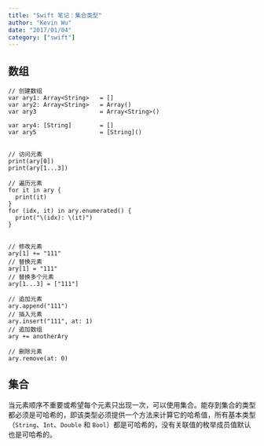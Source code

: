 ```yaml
---
title: "Swift 笔记：集合类型"
author: "Kevin Wu"
date: "2017/01/04"
category: ["swift"]
---
```


## 数组

~~~
// 创建数组
var ary1: Array<String>   = []
var ary2: Array<String>   = Array()
var ary3                  = Array<String>()

var ary4: [String]        = []
var ary5                  = [String]()


// 访问元素
print(ary[0])
print(ary[1...3])

// 遍历元素
for it in ary {
  print(it)
}
for (idx, it) in ary.enumerated() {
  print("\(idx): \(it)")
}


// 修改元素
ary[1] += "111"
// 替换元素
ary[1] = "111"
// 替换多个元素
ary[1...3] = ["111"]

// 追加元素
ary.append("111")
// 插入元素
ary.insert("111", at: 1)
// 追加数组
ary += anotherAry

// 删除元素
ary.remove(at: 0)
~~~

## 集合

当元素顺序不重要或希望每个元素只出现一次，可以使用集合。能存到集合的类型都必须是可哈希的，即该类型必须提供一个方法来计算它的哈希值，所有基本类型（`String`、`Int`、`Double` 和 `Bool`）都是可哈希的，没有关联值的枚举成员值默认也是可哈希的。

~~~
~~~








